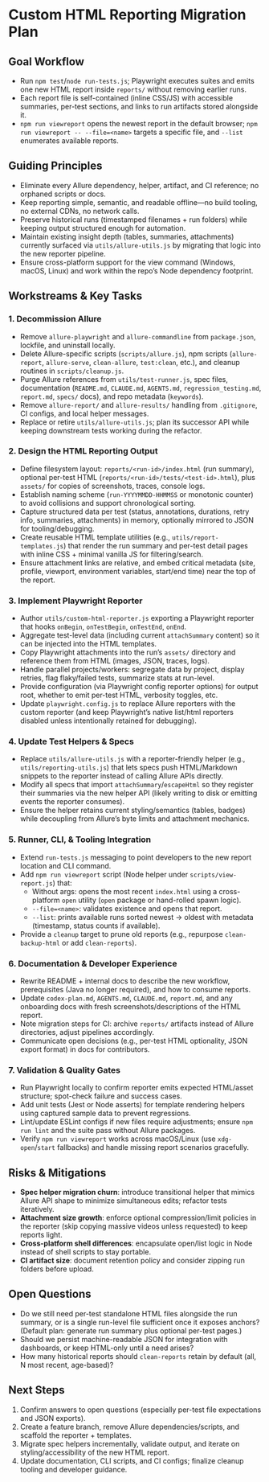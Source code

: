 # Custom HTML Reporting Migration Plan

## Goal Workflow
- Run `npm test`/`node run-tests.js`; Playwright executes suites and emits one new HTML report inside `reports/` without removing earlier runs.
- Each report file is self-contained (inline CSS/JS) with accessible summaries, per-test sections, and links to run artifacts stored alongside it.
- `npm run viewreport` opens the newest report in the default browser; `npm run viewreport -- --file=<name>` targets a specific file, and `--list` enumerates available reports.

## Guiding Principles
- Eliminate every Allure dependency, helper, artifact, and CI reference; no orphaned scripts or docs.
- Keep reporting simple, semantic, and readable offline—no build tooling, no external CDNs, no network calls.
- Preserve historical runs (timestamped filenames + run folders) while keeping output structured enough for automation.
- Maintain existing insight depth (tables, summaries, attachments) currently surfaced via `utils/allure-utils.js` by migrating that logic into the new reporter pipeline.
- Ensure cross-platform support for the view command (Windows, macOS, Linux) and work within the repo’s Node dependency footprint.

## Workstreams & Key Tasks

### 1. Decommission Allure
- Remove `allure-playwright` and `allure-commandline` from `package.json`, lockfile, and uninstall locally.
- Delete Allure-specific scripts (`scripts/allure.js`), npm scripts (`allure-report`, `allure-serve`, `clean-allure`, `test:clean`, etc.), and cleanup routines in `scripts/cleanup.js`.
- Purge Allure references from `utils/test-runner.js`, spec files, documentation (`README.md`, `CLAUDE.md`, `AGENTS.md`, `regression_testing.md`, `report.md`, `specs/` docs), and repo metadata (`keywords`).
- Remove `allure-report/` and `allure-results/` handling from `.gitignore`, CI configs, and local helper messages.
- Replace or retire `utils/allure-utils.js`; plan its successor API while keeping downstream tests working during the refactor.

### 2. Design the HTML Reporting Output
- Define filesystem layout: `reports/<run-id>/index.html` (run summary), optional per-test HTML (`reports/<run-id>/tests/<test-id>.html`), plus `assets/` for copies of screenshots, traces, console logs.
- Establish naming scheme (`run-YYYYMMDD-HHMMSS` or monotonic counter) to avoid collisions and support chronological sorting.
- Capture structured data per test (status, annotations, durations, retry info, summaries, attachments) in memory, optionally mirrored to JSON for tooling/debugging.
- Create reusable HTML template utilities (e.g., `utils/report-templates.js`) that render the run summary and per-test detail pages with inline CSS + minimal vanilla JS for filtering/search.
- Ensure attachment links are relative, and embed critical metadata (site, profile, viewport, environment variables, start/end time) near the top of the report.

### 3. Implement Playwright Reporter
- Author `utils/custom-html-reporter.js` exporting a Playwright reporter that hooks `onBegin`, `onTestBegin`, `onTestEnd`, `onEnd`.
- Aggregate test-level data (including current `attachSummary` content) so it can be injected into the HTML templates.
- Copy Playwright attachments into the run’s `assets/` directory and reference them from HTML (images, JSON, traces, logs).
- Handle parallel projects/workers: segregate data by project, display retries, flag flaky/failed tests, summarize stats at run-level.
- Provide configuration (via Playwright config reporter options) for output root, whether to emit per-test HTML, verbosity toggles, etc.
- Update `playwright.config.js` to replace Allure reporters with the custom reporter (and keep Playwright’s native list/html reporters disabled unless intentionally retained for debugging).

### 4. Update Test Helpers & Specs
- Replace `utils/allure-utils.js` with a reporter-friendly helper (e.g., `utils/reporting-utils.js`) that lets specs push HTML/Markdown snippets to the reporter instead of calling Allure APIs directly.
- Modify all specs that import `attachSummary`/`escapeHtml` so they register their summaries via the new helper API (likely writing to disk or emitting events the reporter consumes).
- Ensure the helper retains current styling/semantics (tables, badges) while decoupling from Allure’s byte limits and attachment mechanics.

### 5. Runner, CLI, & Tooling Integration
- Extend `run-tests.js` messaging to point developers to the new report location and CLI command.
- Add `npm run viewreport` script (Node helper under `scripts/view-report.js`) that:
  - Without args: opens the most recent `index.html` using a cross-platform `open` utility (`open` package or hand-rolled spawn logic).
  - `--file=<name>`: validates existence and opens that report.
  - `--list`: prints available runs sorted newest → oldest with metadata (timestamp, status counts if available).
- Provide a `cleanup` target to prune old reports (e.g., repurpose `clean-backup-html` or add `clean-reports`).

### 6. Documentation & Developer Experience
- Rewrite README + internal docs to describe the new workflow, prerequisites (Java no longer required), and how to consume reports.
- Update `codex-plan.md`, `AGENTS.md`, `CLAUDE.md`, `report.md`, and any onboarding docs with fresh screenshots/descriptions of the HTML report.
- Note migration steps for CI: archive `reports/` artifacts instead of Allure directories, adjust pipelines accordingly.
- Communicate open decisions (e.g., per-test HTML optionality, JSON export format) in docs for contributors.

### 7. Validation & Quality Gates
- Run Playwright locally to confirm reporter emits expected HTML/asset structure; spot-check failure and success cases.
- Add unit tests (Jest or Node asserts) for template rendering helpers using captured sample data to prevent regressions.
- Lint/update ESLint configs if new files require adjustments; ensure `npm run lint` and the suite pass without Allure packages.
- Verify `npm run viewreport` works across macOS/Linux (use `xdg-open`/`start` fallbacks) and handle missing report scenarios gracefully.

## Risks & Mitigations
- **Spec helper migration churn**: introduce transitional helper that mimics Allure API shape to minimize simultaneous edits; refactor tests iteratively.
- **Attachment size growth**: enforce optional compression/limit policies in the reporter (skip copying massive videos unless requested) to keep reports light.
- **Cross-platform shell differences**: encapsulate open/list logic in Node instead of shell scripts to stay portable.
- **CI artifact size**: document retention policy and consider zipping run folders before upload.

## Open Questions
- Do we still need per-test standalone HTML files alongside the run summary, or is a single run-level file sufficient once it exposes anchors? (Default plan: generate run summary plus optional per-test pages.)
- Should we persist machine-readable JSON for integration with dashboards, or keep HTML-only until a need arises?
- How many historical reports should `clean-reports` retain by default (all, N most recent, age-based)?

## Next Steps
1. Confirm answers to open questions (especially per-test file expectations and JSON exports).
2. Create a feature branch, remove Allure dependencies/scripts, and scaffold the reporter + templates.
3. Migrate spec helpers incrementally, validate output, and iterate on styling/accessibility of the new HTML report.
4. Update documentation, CLI scripts, and CI configs; finalize cleanup tooling and developer guidance.
